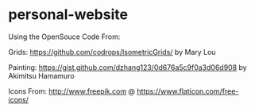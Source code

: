 # personal-website

Using the OpenSouce Code From:

Grids:
https://github.com/codrops/IsometricGrids/ by Mary Lou

Painting:
https://gist.github.com/dzhang123/0d676a5c9f0a3d06d908 by Akimitsu Hamamuro

Icons From:
http://www.freepik.com @ https://www.flaticon.com/free-icons/


